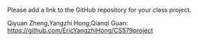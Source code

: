 Please add a link to the GitHub repository for your class project.

Qiyuan Zheng,Yangzhi Hong,Qianqi Guan: https://github.com/EricYangzhiHong/CS579project

